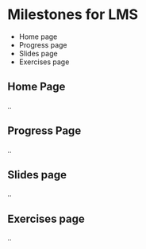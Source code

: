# Milestones for LMS

* Home page
* Progress page
* Slides page
* Exercises page

## Home Page

..

## Progress Page

..

## Slides page

..

## Exercises page

..
